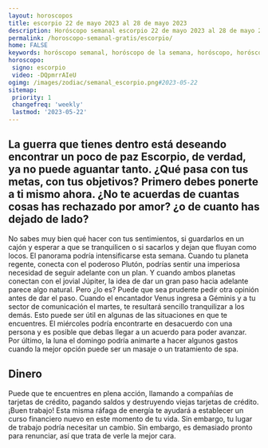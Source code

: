 ```yaml
---
layout: horoscopos
title: escorpio 22 de mayo 2023 al 28 de mayo 2023 
description: Horóscopo semanal escorpio 22 de mayo 2023 al 28 de mayo 2023. La guerra que tienes dentro está deseando encontrar un poco de paz Escorpio, de verdad, ya no puede aguantar tanto. ¿Qué pasa con tus metas, con tus objetivos? Primero debes ponerte a ti mismo ahora. ¿No te acuerdas de cuantas cosas has rechazado por amor? ¿o de cuanto has dejado de lado?
permalink: /horoscopo-semanal-gratis/escorpio/
home: FALSE
keywords: horóscopo semanal, horóscopo de la semana, horóscopo, horóscopo gratis,horóscopos, horóscopo esperanza gracia, horoscopos escorpio la semana, horóscopos gratis, Tarot, Astrologia, Zodíaco, escorpio, horoscopo gratis, semanal
horoscopo:
 signo: escorpio
 video: -DQpmrrAIeU
ogimg: /images/zodiac/semanal_escorpio.png#2023-05-22
sitemap:
 priority: 1
 changefreq: 'weekly'
 lastmod: '2023-05-22'
---
```




## La guerra que tienes dentro está deseando encontrar un poco de paz Escorpio, de verdad, ya no puede aguantar tanto. ¿Qué pasa con tus metas, con tus objetivos? Primero debes ponerte a ti mismo ahora. ¿No te acuerdas de cuantas cosas has rechazado por amor? ¿o de cuanto has dejado de lado?

No sabes muy bien qué hacer con tus sentimientos, si guardarlos en un cajón y esperar a que se tranquilicen o si sacarlos y dejan que fluyan como locos.
El panorama podría intensificarse esta semana. Cuando tu planeta regente, conecta con el poderoso Plutón, podrías sentir una imperiosa necesidad de seguir adelante con un plan. Y cuando ambos planetas conectan con el jovial Júpiter, la idea de dar un gran paso hacia adelante parece algo natural. Pero ¿lo es? Puede que sea prudente pedir otra opinión antes de dar el paso. 
 Cuando el encantador Venus ingresa a Géminis y a tu sector de comunicación el martes, te resultará sencillo tranquilizar a los demás. Esto puede ser útil en algunas de las situaciones en que te encuentres. El miércoles podría encontrarte en desacuerdo con una persona y es posible que debas llegar a un acuerdo para poder avanzar. Por último, la luna el domingo podría animarte a hacer algunos gastos cuando la mejor opción puede ser un masaje o un tratamiento de spa.

## Dinero

Puede que te encuentres en plena acción, llamando a compañías de tarjetas de crédito, pagando saldos y destruyendo viejas tarjetas de crédito. ¡Buen trabajo! Esta misma ráfaga de energía te ayudará a establecer un curso financiero nuevo en este momento de tu vida. Sin embargo, tu lugar de trabajo podría necesitar un cambio. Sin embargo, es demasiado pronto para renunciar, así que trata de verle la mejor cara.